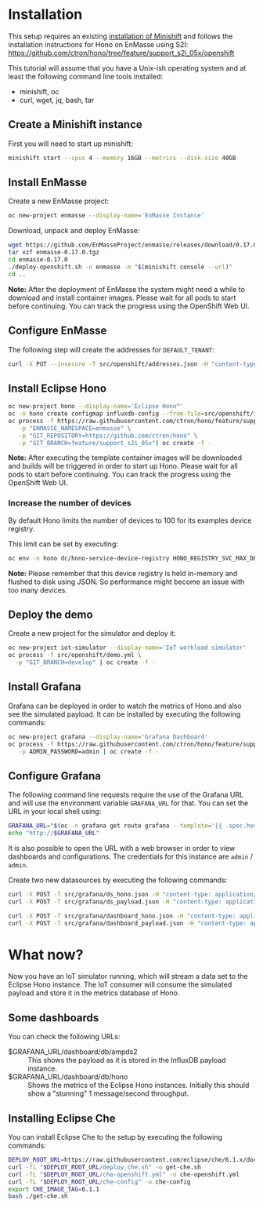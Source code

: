 # Installation

This setup requires an existing [installation of Minishift](https://docs.openshift.org/latest/minishift/getting-started/installing.html) and follows the installation instructions for Hono on EnMasse using S2I: https://github.com/ctron/hono/tree/feature/support_s2i_05x/openshift

This tutorial will assume that you have a Unix-ish operating system and at least the following command line tools installed:

* minishift, oc
* curl, wget, jq, bash, tar

## Create a Minishift instance

First you will need to start up minishift:

~~~sh
minishift start --cpus 4 --memory 16GB --metrics --disk-size 40GB
~~~

## Install EnMasse

Create a new EnMasse project:

~~~sh
oc new-project enmasse --display-name='EnMasse Instance'
~~~

Download, unpack and deploy EnMasse:

~~~sh
wget https://github.com/EnMasseProject/enmasse/releases/download/0.17.0/enmasse-0.17.0.tgz
tar xzf enmasse-0.17.0.tgz
cd enmasse-0.17.0
./deploy-openshift.sh -n enmasse -m "$(minishift console --url)"
cd ..
~~~

**Note:** After the deployment of EnMasse the system might need a while to download and install container
images. Please wait for all pods to start before continuing. You can track the progress
using the OpenShift Web UI.

## Configure EnMasse

The following step will create the addresses for `DEFAULT_TENANT`:

~~~sh
curl -X PUT --insecure -T src/openshift/addresses.json -H "content-type: application/json" https://$(oc -n enmasse get route restapi -o jsonpath='{.spec.host}')/apis/enmasse.io/v1/addresses/default
~~~

## Install Eclipse Hono

~~~sh
oc new-project hono --display-name='Eclipse Hono™'
oc -n hono create configmap influxdb-config --from-file=src/openshift/influxdb.conf
oc process -f https://raw.githubusercontent.com/ctron/hono/feature/support_s2i_05x/openshift/hono.yml \
   -p "ENMASSE_NAMESPACE=enmasse" \
   -p "GIT_REPOSITORY=https://github.com/ctron/hono" \
   -p "GIT_BRANCH=feature/support_s2i_05x"| oc create -f -
~~~

**Note:** After executing the template container images will be downloaded and builds will be triggered in
order to start up Hono. Please wait for all pods to start before continuing. You can track the progress
using the OpenShift Web UI.

### Increase the number of devices

By default Hono limits the number of devices to 100 for its examples device registry.

This limit can be set by executing:

~~~sh
oc env -n hono dc/hono-service-device-registry HONO_REGISTRY_SVC_MAX_DEVICES_PER_TENANT=10000
~~~

**Note:** Please remember that this device registry is held in-memory and flushed to disk using JSON. So
performance might become an issue with too many devices.

## Deploy the demo

Create a new project for the simulator and deploy it:

~~~sh
oc new-project iot-simulator --display-name='IoT workload simulator'
oc process -f src/openshift/demo.yml \
  -p "GIT_BRANCH=develop" | oc create -f -
~~~

## Install Grafana

Grafana can be deployed in order to watch the metrics of Hono and also see the simulated payload. It can
be installed by executing the following commands:

~~~sh
oc new-project grafana --display-name='Grafana Dashboard'
oc process -f https://raw.githubusercontent.com/ctron/hono/feature/support_s2i_05x/openshift/grafana.yml \
   -p ADMIN_PASSWORD=admin | oc create -f -
~~~

## Configure Grafana

The following command line requests require the use of the Grafana URL and will use the
environment variable `GRAFANA_URL` for that. You can set the URL in your local shell using:

~~~sh
GRAFANA_URL="$(oc -n grafana get route grafana --template='{{ .spec.host }}')"
echo "http://$GRAFANA_URL"
~~~

It is also possible to open the URL with a web browser in order to view dashboards and configurations.
The credentials for this instance are `admin` / `admin`.

Create two new datasources by executing the following commands:

~~~sh
curl -X POST -T src/grafana/ds_hono.json -H "content-type: application/json" "http://admin:admin@$GRAFANA_URL/api/datasources"
curl -X POST -T src/grafana/ds_payload.json -H "content-type: application/json" "http://admin:admin@$GRAFANA_URL/api/datasources"

curl -X POST -T src/grafana/dashboard_hono.json -H "content-type: application/json" "http://admin:admin@$GRAFANA_URL/api/dashboards/db"
curl -X POST -T src/grafana/dashboard_payload.json -H "content-type: application/json" "http://admin:admin@$GRAFANA_URL/api/dashboards/db"
~~~

# What now?

Now you have an IoT simulator running, which will stream a data set to the Eclipse Hono instance. The IoT consumer
will consume the simulated payload and store it in the metrics database of Hono.

## Some dashboards

You can check the following URLs:

<dl>
<dt>$GRAFANA_URL/dashboard/db/ampds2</dt><dd>This shows the payload as it is stored in the InfluxDB payload instance.</dd>
<dt>$GRAFANA_URL/dashboard/db/hono</dt><dd>Shows the metrics of the Eclipse Hono instances. Initially this should show a "stunning" 1 message/second throughput.</dd>
</dl>

## Installing Eclipse Che

You can install Eclipse Che to the setup by executing the following commands:

~~~sh
DEPLOY_ROOT_URL=https://raw.githubusercontent.com/eclipse/che/6.1.x/dockerfiles/init/modules/openshift/files/scripts/
curl -fL "$DEPLOY_ROOT_URL/deploy_che.sh" -o get-che.sh
curl -fL "$DEPLOY_ROOT_URL/che-openshift.yml" -o che-openshift.yml
curl -fL "$DEPLOY_ROOT_URL/che-config" -o che-config
export CHE_IMAGE_TAG=6.1.1
bash ./get-che.sh
~~~

